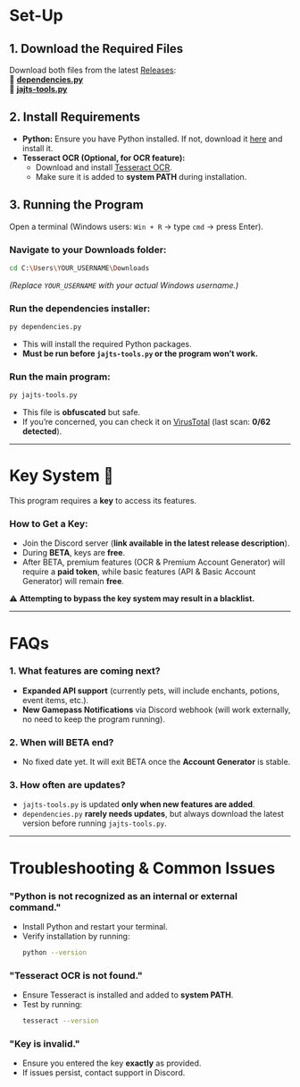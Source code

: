 # **Set-Up**

## **1. Download the Required Files**
Download both files from the latest [Releases](https://github.com/jajtxs/jajts-tools/releases/latest):  
🔗 [**dependencies.py**](https://github.com/jajtxs/jajts-tools/releases/download/BETA/dependencies.py)  
🔗 [**jajts-tools.py**](https://github.com/jajtxs/jajts-tools/releases/download/BETA/jajts-tools.py)  

## **2. Install Requirements**

- **Python:** Ensure you have Python installed. If not, download it [here](https://www.python.org/downloads/) and install it.
- **Tesseract OCR (Optional, for OCR feature):**  
  - Download and install [Tesseract OCR](https://github.com/tesseract-ocr/tesseract/releases/download/5.5.0/tesseract-ocr-w64-setup-5.5.0.20241111.exe).  
  - Make sure it is added to **system PATH** during installation.

## **3. Running the Program**

Open a terminal (Windows users: `Win + R` → type `cmd` → press Enter).  

### **Navigate to your Downloads folder:**  
```sh
cd C:\Users\YOUR_USERNAME\Downloads
```
*(Replace `YOUR_USERNAME` with your actual Windows username.)*

### **Run the dependencies installer:**  
```sh
py dependencies.py
```
- This will install the required Python packages.  
- **Must be run before `jajts-tools.py` or the program won’t work.**  

### **Run the main program:**  
```sh
py jajts-tools.py
```
- This file is **obfuscated** but safe.  
- If you’re concerned, you can check it on [VirusTotal](https://www.virustotal.com/gui/file/33990a751e5551caac06ff5b05e8e4648f1d9fca55ab048516d6301410ef8953) (last scan: **0/62 detected**).  

---

# **Key System 🔑**  
This program requires a **key** to access its features.  

### **How to Get a Key:**  
- Join the Discord server (**link available in the latest release description**).  
- During **BETA**, keys are **free**.  
- After BETA, premium features (OCR & Premium Account Generator) will require a **paid token**, while basic features (API & Basic Account Generator) will remain **free**.  

⚠️ **Attempting to bypass the key system may result in a blacklist.**  

---

# **FAQs**  

### **1. What features are coming next?**  
- **Expanded API support** (currently pets, will include enchants, potions, event items, etc.).  
- **New Gamepass Notifications** via Discord webhook (will work externally, no need to keep the program running).  

### **2. When will BETA end?**  
- No fixed date yet. It will exit BETA once the **Account Generator** is stable.  

### **3. How often are updates?**  
- `jajts-tools.py` is updated **only when new features are added**.  
- `dependencies.py` **rarely needs updates**, but always download the latest version before running `jajts-tools.py`.  

---

# **Troubleshooting & Common Issues**  

### **"Python is not recognized as an internal or external command."**  
- Install Python and restart your terminal.  
- Verify installation by running:  
  ```sh
  python --version
  ```  

### **"Tesseract OCR is not found."**  
- Ensure Tesseract is installed and added to **system PATH**.  
- Test by running:  
  ```sh
  tesseract --version
  ```  

### **"Key is invalid."**  
- Ensure you entered the key **exactly** as provided.  
- If issues persist, contact support in Discord. 
